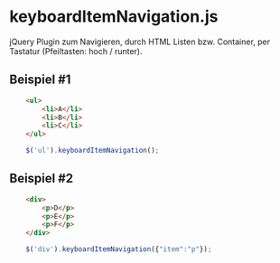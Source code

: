 keyboardItemNavigation.js
=========================

jQuery Plugin zum Navigieren, durch HTML Listen bzw. Container, per Tastatur (Pfeiltasten: hoch / runter).


Beispiel #1
--------
```html
    <ul>
        <li>A</li>
        <li>B</li>
        <li>C</li>
    </ul>
```
```javascript
	$('ul').keyboardItemNavigation();
```

Beispiel #2
--------
```html
    <div>
        <p>D</p>
        <p>E</p>
        <p>F</p>
    </div>
```
```javascript
	$('div').keyboardItemNavigation({"item":"p"});
```
